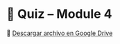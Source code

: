 # 🧠 Quiz – Module 4
📄 [Descargar archivo en Google Drive]([https://drive.google.com/file/d/1AbC1234567EjemploXYZ/view?usp=sharing](https://docs.google.com/document/d/1ei_ZEof-RqVYwRVrZ6ZwW6f-KqxB95CbgPwLn6wY1p4/edit?usp=drive_link))
